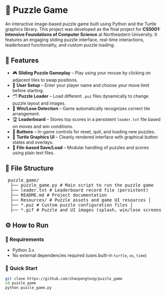 # 🧩 Puzzle Game  
An interactive image-based puzzle game built using Python and the Turtle graphics library. This project was developed as the final project for **CS5001: Intensive Foundations of Computer Science** at Northeastern University. It features an engaging sliding puzzle interface, real-time interactions, leaderboard functionality, and custom puzzle loading.  

## 🚀 Features  
- 🎮 **Sliding Puzzle Gameplay** – Play using your mouse by clicking on adjacent tiles to swap positions.  
- 🧑 **User Setup** – Enter your player name and choose your move limit before starting.  
- 🗂 **Puzzle Loader** – Load different `.puz` files dynamically to change puzzle layout and images.  
- 🧠 **Win/Lose Detection** – Game automatically recognizes correct tile arrangement.  
- 🏆 **Leaderboard** – Stores top scores in a persistent `leader.txt` file based on moves and win conditions.  
- 🔄 **Buttons** – In-game controls for reset, quit, and loading new puzzles.  
- 🎨 **Turtle Graphics UI** – Cleanly rendered interface with graphical button states and overlays.  
- 📂 **File-based Save/Load** – Modular handling of puzzles and scores using plain text files.  

## 📂 File Structure  
<pre> puzzle_game/ 
  ├── puzzle_game.py # Main script to run the puzzle game 
  ├── leader.txt # Leaderboard record file (persistent) 
  ├── README.md # Project documentation 
  ├── Resources/ # Puzzle assets and game UI resources │ 
  ├── *.puz # Custom puzzle configuration files │ 
  ├── *.gif # Puzzle and UI images (splash, win/lose screens) 
</pre>


## ⚙️ How to Run  
### 🐍 Requirements  
- Python 3.x  
- No external dependencies required (uses built-in `turtle`, `os`, `time`)  

### 🧪 Quick Start  
```bash  
git clone https://github.com/zhanpengtong/puzzle_game  
cd puzzle_game  
python puzzle_game.py  
